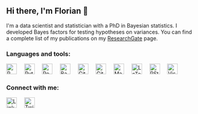 ## Hi there, I'm Florian 👋

I'm a data scientist and statistician with a PhD in Bayesian statistics. I developed Bayes factors for testing hypotheses on variances. You can find a complete list of my publications on my [ResearchGate](https://www.researchgate.net/profile/Florian-Boeing-Messing) page.

### Languages and tools:

[<img src="https://cdn.jsdelivr.net/gh/devicons/devicon/icons/r/r-original.svg" title="R" width="28px" />](https://cran.r-project.org)
&nbsp;&nbsp;&nbsp;
[<img src="https://cdn.jsdelivr.net/gh/devicons/devicon/icons/python/python-original.svg" title="Python" width="28px" />](https://www.python.org)
&nbsp;&nbsp;&nbsp;
[<img src="https://cdn.jsdelivr.net/gh/devicons/devicon/icons/postgresql/postgresql-original.svg" title="PostgreSQL" width="28px" />](https://www.postgresql.org)
&nbsp;&nbsp;&nbsp;
[<img src="https://cdn.jsdelivr.net/gh/devicons/devicon/icons/bash/bash-original.svg" title="Bash" width="28px" />](https://www.gnu.org/software/bash/)
&nbsp;&nbsp;&nbsp;
[<img src="https://cdn.jsdelivr.net/gh/devicons/devicon/icons/git/git-original.svg" title="Git" width="28px" />](https://git-scm.com)
&nbsp;&nbsp;&nbsp;
[<img src="https://cdn.jsdelivr.net/gh/devicons/devicon/icons/github/github-original.svg" title="GitHub" width="28px" />](https://github.com)
&nbsp;&nbsp;&nbsp;
[<img src="https://cdn.jsdelivr.net/gh/devicons/devicon/icons/markdown/markdown-original.svg" title="Markdown" width="28px" />](https://daringfireball.net/projects/markdown/)
&nbsp;&nbsp;&nbsp;
[<img src="https://upload.wikimedia.org/wikipedia/commons/9/95/TeXShop_icon.png" title="LaTeX" width="28px" />](https://www.ctan.org)
&nbsp;&nbsp;&nbsp;
[<img src="https://cdn.jsdelivr.net/gh/devicons/devicon/icons/rstudio/rstudio-original.svg" title="RStudio" width="28px" />](https://www.rstudio.com)
&nbsp;&nbsp;&nbsp;
[<img src="https://cdn.jsdelivr.net/gh/devicons/devicon/icons/vscode/vscode-original.svg" title="Visual Studio Code" width="28px" />](https://code.visualstudio.com)

### Connect with me:

[<img src="https://cdn.jsdelivr.net/gh/devicons/devicon/icons/linkedin/linkedin-original.svg" title="LinkedIn" width="28px" />](https://www.linkedin.com/in/florian-boeing-messing)
&nbsp;&nbsp;&nbsp;
[<img src="https://cdn.jsdelivr.net/gh/devicons/devicon/icons/twitter/twitter-original.svg" title="Twitter" width="28px" />](https://twitter.com/BoingFlorian)
